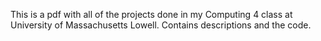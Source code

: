 This is a pdf with all of the projects done in my Computing 4 class at University of Massachusetts Lowell.
Contains descriptions and the code.
